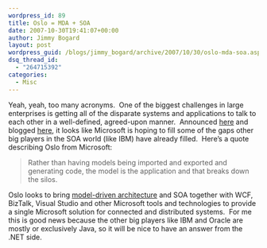 ```yaml
---
wordpress_id: 89
title: Oslo = MDA + SOA
date: 2007-10-30T19:41:07+00:00
author: Jimmy Bogard
layout: post
wordpress_guid: /blogs/jimmy_bogard/archive/2007/10/30/oslo-mda-soa.aspx
dsq_thread_id:
  - "264715392"
categories:
  - Misc
---
```

Yeah, yeah, too many acronyms.&nbsp; One of the biggest challenges in large enterprises is getting all of the disparate systems and applications to talk to each other in a well-defined, agreed-upon&nbsp;manner.&nbsp; Announced [here](http://searchsoa.techtarget.com/originalContent/0,289142,sid26_gci1280299,00.html) and blogged [here](http://samgentile.com/blogs/samgentile/archive/2007/10/30/microsoft-soa-and-bpm-conference-oslo.aspx), it looks like Microsoft is hoping to fill some of the gaps other big players in the SOA world (like IBM) have already filled.&nbsp; Here&#8217;s a quote describing Oslo&nbsp;from Microsoft:

> Rather than having models being imported and exported and generating code, the model is the application and that breaks down the silos.

Oslo looks to bring [model-driven architecture](http://en.wikipedia.org/wiki/Model-driven_architecture)&nbsp;and SOA&nbsp;together with WCF, BizTalk, Visual Studio&nbsp;and other Microsoft tools and technologies to provide a single Microsoft solution for connected and distributed systems.&nbsp; For me this is good news because the other big players like IBM and Oracle are mostly or exclusively Java, so it will be nice to have an answer from the .NET side.